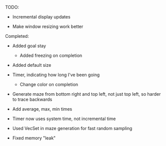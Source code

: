 TODO:

* Incremental display updates

* Make window resizing work better

Completed:

* Added goal stay
  * Added freezing on completion

* Added default size

* Timer, indicating how long I've been going
  * Change color on completion

* Generate maze from bottom right and top left, not just top left, so harder to trace backwards

* Add average, max, min times

* Timer now uses system time, not incremental time
* Used VecSet in maze generation for fast random sampling

* Fixed memory "leak"
